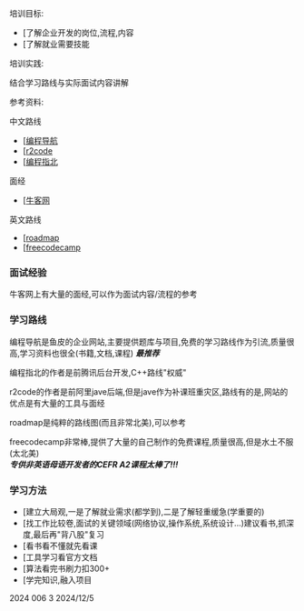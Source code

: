 培训目标:

* [了解企业开发的岗位,流程,内容
* [了解就业需要技能

培训实践:

结合学习路线与实际面试内容讲解

参考资料:

中文路线
* [[编程导航](https://www.codefather.cn/course/1789189862986850306?contentType=text&tabKey=list)
* [[r2code](https://r2coding.com/#/README?id=%e7%bc%96%e7%a8%8b%e8%87%aa%e5%ad%a6%e8%b7%af%e7%ba%bf%e7%9f%a5%e8%af%86%e5%a4%a7%e6%a2%b3%e7%90%86)
* [[编程指北](https://csguide.cn/)

面经
* [[牛客网](https://www.nowcoder.com/) 

英文路线
* [[roadmap](https://roadmap.sh/get-started)
* [[freecodecamp](https://www.freecodecamp.org/learn)

### 面试经验

牛客网上有大量的面经,可以作为面试内容/流程的参考

### 学习路线

编程导航是鱼皮的企业网站,主要提供题库与项目,免费的学习路线作为引流,质量很高,学习资料也很全(书籍,文档,课程) ***最推荐***

编程指北的作者是前腾讯后台开发,C++路线"权威"

r2code的作者是前阿里jave后端,但是jave作为补课班重灾区,路线有的是,网站的优点是有大量的工具与面经

roadmap是纯粹的路线图(而且非常北美),可以参考

freecodecamp非常棒,提供了大量的自己制作的免费课程,质量很高,但是水土不服(太北美)  
***专供非英语母语开发者的CEFR A2课程太棒了!!!***

### 学习方法


* [建立大局观,一是了解就业需求(都学到),二是了解轻重缓急(学重要的)
* [找工作比较卷,面试的关键领域(网络协议,操作系统,系统设计...)建议看书,抓深度,最后再"背八股"复习
* [看书看不懂就先看课
* [工具学习看官方文档
* [算法看完书刷力扣300+
* [学完知识,融入项目

2024 006 3 2024/12/5

